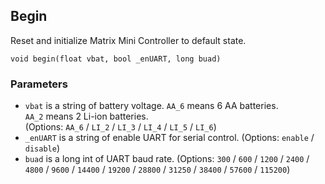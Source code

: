 ## Begin

Reset and initialize Matrix Mini Controller to default state.

```Arduino
void begin(float vbat, bool _enUART, long buad)
```

### Parameters

- `vbat` is a string of battery voltage.
    `AA_6` means 6 AA batteries.  
    `AA_2` means 2 Li-ion batteries.  
    (Options: `AA_6` / `LI_2` / `LI_3` / `LI_4` / `LI_5` / `LI_6`)
- `_enUART` is a string of enable UART for serial control. (Options: `enable` / `disable`)
- `buad` is a  long int of UART baud rate. 
    (Options: `300` / `600` / `1200` / `2400` / `4800` / `9600` / `14400` / `19200` / `28800` / `31250` / `38400` / `57600` / `115200`)
